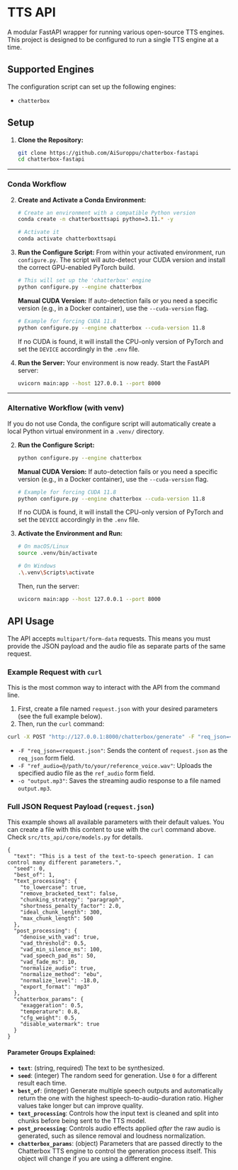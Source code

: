 # TTS API

A modular FastAPI wrapper for running various open-source TTS engines. This project is designed to be configured to run a single TTS engine at a time.


## Supported Engines

The configuration script can set up the following engines:
-   `chatterbox`


## Setup

1.  **Clone the Repository:**
    ```bash
    git clone https://github.com/AiSuroppu/chatterbox-fastapi
    cd chatterbox-fastapi
    ```

---

### Conda Workflow

2.  **Create and Activate a Conda Environment:**
    ```bash
    # Create an environment with a compatible Python version
    conda create -n chatterboxttsapi python=3.11.* -y

    # Activate it
    conda activate chatterboxttsapi
    ```

3.  **Run the Configure Script:**
    From within your activated environment, run `configure.py`. The script will auto-detect your CUDA version and install the correct GPU-enabled PyTorch build.

    ```bash
    # This will set up the 'chatterbox' engine
    python configure.py --engine chatterbox
    ```

    **Manual CUDA Version:** If auto-detection fails or you need a specific version (e.g., in a Docker container), use the `--cuda-version` flag.
    ```bash
    # Example for forcing CUDA 11.8
    python configure.py --engine chatterbox --cuda-version 11.8
    ```
    If no CUDA is found, it will install the CPU-only version of PyTorch and set the `DEVICE` accordingly in the `.env` file.

4.  **Run the Server:**
    Your environment is now ready. Start the FastAPI server:
    ```bash
    uvicorn main:app --host 127.0.0.1 --port 8000
    ```

---

### Alternative Workflow (with venv)

If you do not use Conda, the configure script will automatically create a local Python virtual environment in a `.venv/` directory.

2.  **Run the Configure Script:**
    ```bash
    python configure.py --engine chatterbox
    ```
    
    **Manual CUDA Version:** If auto-detection fails or you need a specific version (e.g., in a Docker container), use the `--cuda-version` flag.
    ```bash
    # Example for forcing CUDA 11.8
    python configure.py --engine chatterbox --cuda-version 11.8
    ```
    If no CUDA is found, it will install the CPU-only version of PyTorch and set the `DEVICE` accordingly in the `.env` file.

3.  **Activate the Environment and Run:**
    ```bash
    # On macOS/Linux
    source .venv/bin/activate

    # On Windows
    .\.venv\Scripts\activate
    ```
    Then, run the server:
    ```bash
    uvicorn main:app --host 127.0.0.1 --port 8000
    ```


## API Usage

The API accepts `multipart/form-data` requests. This means you must provide the JSON payload and the audio file as separate parts of the same request.

### Example Request with `curl`

This is the most common way to interact with the API from the command line.

1.  First, create a file named `request.json` with your desired parameters (see the full example below).
2.  Then, run the `curl` command:

```bash
curl -X POST "http://127.0.0.1:8000/chatterbox/generate" -F "req_json=<request.json" -F "ref_audio=@/path/to/your/reference_voice.wav" -o "output.mp3"
```
-   `-F "req_json=<request.json"`: Sends the content of `request.json` as the `req_json` form field.
-   `-F "ref_audio=@/path/to/your/reference_voice.wav"`: Uploads the specified audio file as the `ref_audio` form field.
-   `-o "output.mp3"`: Saves the streaming audio response to a file named `output.mp3`.

### Full JSON Request Payload (`request.json`)

This example shows all available parameters with their default values. You can create a file with this content to use with the `curl` command above. Check `src/tts_api/core/models.py` for details.

```jsonc
{
  "text": "This is a test of the text-to-speech generation. I can control many different parameters.",
  "seed": 0,
  "best_of": 1,
  "text_processing": {
    "to_lowercase": true,
    "remove_bracketed_text": false,
    "chunking_strategy": "paragraph",
    "shortness_penalty_factor": 2.0,
    "ideal_chunk_length": 300,
    "max_chunk_length": 500
  },
  "post_processing": {
    "denoise_with_vad": true,
    "vad_threshold": 0.5,
    "vad_min_silence_ms": 100,
    "vad_speech_pad_ms": 50,
    "vad_fade_ms": 10,
    "normalize_audio": true,
    "normalize_method": "ebu",
    "normalize_level": -18.0,
    "export_format": "mp3"
  },
  "chatterbox_params": {
    "exaggeration": 0.5,
    "temperature": 0.8,
    "cfg_weight": 0.5,
    "disable_watermark": true
  }
}
```

#### Parameter Groups Explained:

-   **`text`**: (string, required) The text to be synthesized.
-   **`seed`**: (integer) The random seed for generation. Use `0` for a different result each time.
-   **`best_of`**: (integer) Generate multiple speech outputs and automatically return the one with the highest speech-to-audio-duration ratio. Higher values take longer but can improve quality.
-   **`text_processing`**: Controls how the input text is cleaned and split into chunks before being sent to the TTS model.
-   **`post_processing`**: Controls audio effects applied *after* the raw audio is generated, such as silence removal and loudness normalization.
-   **`chatterbox_params`**: (object) Parameters that are passed directly to the Chatterbox TTS engine to control the generation process itself. This object will change if you are using a different engine.
